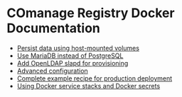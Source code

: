 <!--
COmanage Registry Docker documentation

Portions licensed to the University Corporation for Advanced Internet
Development, Inc. ("UCAID") under one or more contributor license agreements.
See the NOTICE file distributed with this work for additional information
regarding copyright ownership.

UCAID licenses this file to you under the Apache License, Version 2.0
(the "License"); you may not use this file except in compliance with the
License. You may obtain a copy of the License at:

http://www.apache.org/licenses/LICENSE-2.0

Unless required by applicable law or agreed to in writing, software
distributed under the License is distributed on an "AS IS" BASIS,
WITHOUT WARRANTIES OR CONDITIONS OF ANY KIND, either express or implied.
See the License for the specific language governing permissions and
limitations under the License.
-->

# COmanage Registry Docker Documentation

* [Persist data using host-mounted volumes](docs/basic-auth-postgres-persist.md)
* [Use MariaDB instead of PostgreSQL](docs/basic-auth-mariadb-persist.md)
* [Add OpenLDAP slapd for provisioning](docs/openldap-slapd.md)
* [Advanced configuration](docs/advanced-configuration.md)
* [Complete example recipe for production deployment](docs/shibboleth-sp-postgres-compose.md)
* [Using Docker service stacks and Docker secrets](docs/stacks-secrets.md)

